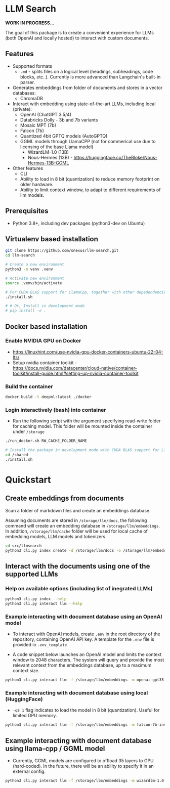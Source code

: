 
# LLM Search

**WORK IN PROGRESS...**

The goal of this package is to create a convenient experience for LLMs (both OpenAI and locally hosted) to interact with custom documents. 

## Features

* Supported formats
    * `.md` - splits files on a logical level (headings, subheadings, code blocks, etc..). Currently is more advanced than Langchain's built-in parser.
* Generates embeddings from folder of documents and stores in a vector databases:
    * ChromaDB
* Interact with embedding using state-of-the-art LLMs, including local (private):
    * OpenAI (ChatGPT 3.5/4)
    * Databricks Dolly - 3b and 7b variants
    * Mosaic MPT (7b)
    * Falcon (7b)
    * Quantized 4bit GPTQ models (AutoGPTQ)
    * GGML models through LlamaCPP (not for commerical use due to licensing of the base Llama model)
        * WizardLM-1.0 (13B)
        * Nous-Hermes (13B) - https://huggingface.co/TheBloke/Nous-Hermes-13B-GGML
* Other features
    * CLI
    * Ability to load in 8 bit (quantization) to reduce memory footprint on older hardware.
    * Ability to limit context window, to adapt to different requirements of llm models.


## Prerequisites

* Python 3.8+, including dev packages (python3-dev on Ubuntu)


## Virtualenv based installation

```bash
git clone https://github.com/snexus/llm-search.git
cd llm-search

# Create a new environment
python3 -m venv .venv 

# Activate new environment
source .venv/bin/activate

# For CUDA BLAS support for LlamaCpp, together with other depedendencies
./install.sh

# # Or, Install in development mode
# pip install -e .
```


## Docker based installation

### Enable NVIDIA GPU on Docker

* https://linuxhint.com/use-nvidia-gpu-docker-containers-ubuntu-22-04-lts/
* Setup nvidia container toolkit - https://docs.nvidia.com/datacenter/cloud-native/container-toolkit/install-guide.html#setting-up-nvidia-container-toolkit

### Build the container

```bash
docker build -t deepml:latest ./docker
```

### Login interactively (bash) into container

* Run the following script with the argument specifying read-write folder for caching model. This folder will be mounted inside the container under `/storage`

```bash
./run_docker.sh RW_CACHE_FOLDER_NAME

# Install the package in development mode with CUDA BLAS support for LlamaCpp
cd /shared
./install.sh
```

# Quickstart

## Create embeddings from documents

Scan a folder of markdown files and create an embeddings database.

Assuming documents are stored in `/storage/llm/docs`, the following command will create an embedding database in `/storage/llm/embeddings`. In addition,  `/storage/llm/cache` folder will be used for local cache of embedding models, LLM models and tokenizers.

```bash
cd src/llmsearch
python3 cli.py index create -d /storage/llm/docs -o /storage/llm/embeddings --cache-folder /storage/llm/cache
```

## Interact with the documents using one of the supported LLMs

### Help on available options (including list of inegrated LLMs)

```bash
python3 cli.py index --help
python3 cli.py interact llm --help
```

### Example interacting with document database using an OpenAI model

* To interact with OpenAI models, create `.env` in the root directory of the repository, containing OpenAI API key. A template for the `.env` file is provided in `.env_template`

* A code snippet below launches an OpenAI model and limits the context window to 2048 characters. The system will query and provide the most relevant context from the embeddings database, up to a maximum context size.
```bash
python3 cli.py interact llm -f /storage/llm/embeddings -m openai-gpt35 -c /storage/llm/cache  -cs 2048
```

### Example interacting with document database using local (HuggingFace)

* `-q8 1` flag indicates to load the model in 8 bit (quantization). Useful for limited GPU memory.

```bash
python3 cli.py interact llm -f /storage/llm/embeddings -m falcon-7b-instruct -c /storage/llm/cache  -q8 1 -cs 2048
```


## Example interacting with document database using llama-cpp / GGML model

* Currently, GGML models are configured to offload 35 layers to GPU (hard-coded). In the future, there will be an ability to specify it in an external config.

```bash
python3 cli.py interact llm -f /storage/llm/embeddings -m wizardlm-1.0-ggml -c /storage/llm/cache  -cs 2048 --model-path /storage/llm/cache/WizardLM-13B-1.0-GGML/WizardLM-13B-1.0.ggmlv3.q5_K_S.bin
```